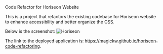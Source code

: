 Code Refactor for Horiseon Website

This is a project that refactors the existing codebase for Horiseon website to enhance accessibility and better organize the CSS.

Below is the screenshot:
![Horiseon](https://user-images.githubusercontent.com/79061264/112739730-830d8880-8f2b-11eb-8b98-16bdf8ea616a.png)

The link to the deployed application is: https://magickw.github.io/horiseon-code-refactoring.